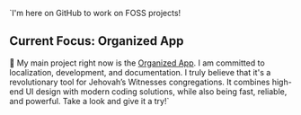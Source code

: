 `I'm here on GitHub to work on FOSS projects! 

## Current Focus: Organized App

🚀 My main project right now is the [Organized App](https://github.com/sws2apps/organized-app). I am committed to localization, development, and documentation. I truly believe that it's a revolutionary tool for Jehovah’s Witnesses congregations. It combines high-end UI design with modern coding solutions, while also being fast, reliable, and powerful. Take a look and give it a try!`
